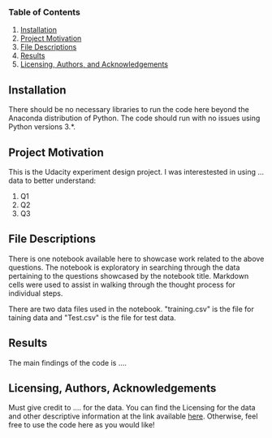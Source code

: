 ### Table of Contents

1. [Installation](#installation)
2. [Project Motivation](#motivation)
3. [File Descriptions](#files)
4. [Results](#results)
5. [Licensing, Authors, and Acknowledgements](#licensing)

## Installation <a name="installation"></a>

There should be no necessary libraries to run the code here beyond the Anaconda distribution of Python.  The code should run with no issues using Python versions 3.*.

## Project Motivation <a name="motivation"></a>

This is the Udacity experiment design project. I was interestested in using ... data to better understand:

1. Q1
2. Q2
3. Q3

## File Descriptions <a name="files"></a>

There is one notebook available here to showcase work related to the above questions. The notebook is exploratory in searching through the data pertaining to the questions showcased by the notebook title.  Markdown cells were used to assist in walking through the thought process for individual steps.  

There are two data files used in the notebook. "training.csv" is the file for taining data and "Test.csv" is the file for test data.

## Results <a name="results"></a>

The main findings of the code is ....

## Licensing, Authors, Acknowledgements <a name="licensing"></a>

Must give credit to .... for the data.  You can find the Licensing for the data and other descriptive information at the link available [here](http://...).  Otherwise, feel free to use the code here as you would like! 
